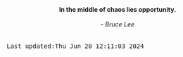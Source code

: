 
<div align="center"><b><span>In the middle of chaos lies opportunity.  </span></b><br><br><i> - Bruce Lee</i></div>
<br><br><kbd>Last updated:Thu Jun 20 12:11:03 2024</kbd>